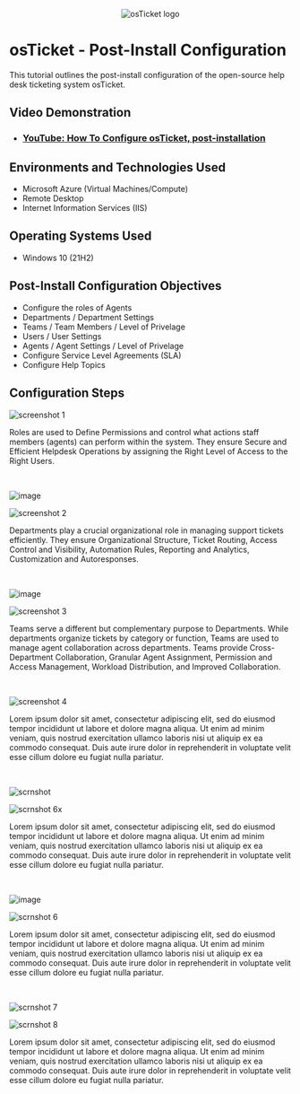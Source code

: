 <p align="center">
<img src="https://i.imgur.com/Clzj7Xs.png" alt="osTicket logo"/>
</p>

<h1>osTicket - Post-Install Configuration</h1>
This tutorial outlines the post-install configuration of the open-source help desk ticketing system osTicket.<br />


<h2>Video Demonstration</h2>

- ### [YouTube: How To Configure osTicket, post-installation](https://www.youtube.com)

<h2>Environments and Technologies Used</h2>

- Microsoft Azure (Virtual Machines/Compute)
- Remote Desktop
- Internet Information Services (IIS)

<h2>Operating Systems Used </h2>

- Windows 10</b> (21H2)

<h2>Post-Install Configuration Objectives</h2>

- Configure the roles of Agents
- Departments / Department Settings
- Teams / Team Members / Level of Privelage 
- Users / User Settings
- Agents / Agent Settings / Level of Privelage
- Configure Service Level Agreements (SLA)
- Configure Help Topics

<h2>Configuration Steps</h2>

<p>

  ![screenshot 1](https://github.com/user-attachments/assets/b7f478cc-4122-4a30-8af0-177a00a910f9)

</p>
<p>
Roles are used to Define Permissions and control what actions staff members (agents) can perform within the system. They ensure Secure and Efficient Helpdesk Operations by assigning the Right Level of Access to the Right Users. 
</p>
<br />


<p>

 ![image](https://github.com/user-attachments/assets/4d84cc60-823c-4801-99da-a1e3f1f39205)

 ![screenshot 2](https://github.com/user-attachments/assets/9e562f8b-81a9-4bbb-8590-b3423fc2bded)

</p>
<p>
Departments play a crucial organizational role in managing support tickets efficiently. They ensure Organizational Structure, Ticket Routing, Access Control and Visibility, Automation Rules, Reporting and Analytics, Customization and Autoresponses.


</p>
<br />


<p>

 ![image](https://github.com/user-attachments/assets/9f54853d-63cf-44af-86d3-277166906bcc)

 ![screenshot 3](https://github.com/user-attachments/assets/baf3ed2f-f9ba-4156-917f-d88d7dfd8b40)

</p>
<p>
Teams serve a different but complementary purpose to Departments. While departments organize tickets by category or function, Teams are used to manage agent collaboration across departments. Teams provide Cross-Department Collaboration, Granular Agent Assignment, Permission and Access Management, Workload Distribution, and Improved Collaboration. 
</p>
<br />


<p>

 ![screenshot 4](https://github.com/user-attachments/assets/75ddf743-5c59-4766-b7ea-e771fdf35aae)

</p>
<p>
Lorem ipsum dolor sit amet, consectetur adipiscing elit, sed do eiusmod tempor incididunt ut labore et dolore magna aliqua. Ut enim ad minim veniam, quis nostrud exercitation ullamco laboris nisi ut aliquip ex ea commodo consequat. Duis aute irure dolor in reprehenderit in voluptate velit esse cillum dolore eu fugiat nulla pariatur.
</p>
<br />


<p>

 ![scrnshot](https://github.com/user-attachments/assets/ea3dbdd6-a09a-4022-bd59-c38dea5d4a87)
 
 ![scrnshot 6x](https://github.com/user-attachments/assets/729fe0b5-f22b-444e-aae9-8fe9991737ec)


</p>
<p>
Lorem ipsum dolor sit amet, consectetur adipiscing elit, sed do eiusmod tempor incididunt ut labore et dolore magna aliqua. Ut enim ad minim veniam, quis nostrud exercitation ullamco laboris nisi ut aliquip ex ea commodo consequat. Duis aute irure dolor in reprehenderit in voluptate velit esse cillum dolore eu fugiat nulla pariatur.
</p>
<br />


<p>
 
 ![image](https://github.com/user-attachments/assets/adb7be17-b6f7-43e1-b4c4-cb478cd5c384)

 ![scrnshot 6](https://github.com/user-attachments/assets/d7b567c3-e746-4cfe-aaf6-6b817d455f56)

</p>
<p>
Lorem ipsum dolor sit amet, consectetur adipiscing elit, sed do eiusmod tempor incididunt ut labore et dolore magna aliqua. Ut enim ad minim veniam, quis nostrud exercitation ullamco laboris nisi ut aliquip ex ea commodo consequat. Duis aute irure dolor in reprehenderit in voluptate velit esse cillum dolore eu fugiat nulla pariatur.
</p>
<br />


<p>

 ![scrnshot 7](https://github.com/user-attachments/assets/d65cbff6-a567-4d0b-b304-99fcb2a5b9c1)

 ![scrnshot 8](https://github.com/user-attachments/assets/356f3a0f-712f-4427-94d2-7f3d4a0cbc56)


</p>
<p>
Lorem ipsum dolor sit amet, consectetur adipiscing elit, sed do eiusmod tempor incididunt ut labore et dolore magna aliqua. Ut enim ad minim veniam, quis nostrud exercitation ullamco laboris nisi ut aliquip ex ea commodo consequat. Duis aute irure dolor in reprehenderit in voluptate velit esse cillum dolore eu fugiat nulla pariatur.
</p>
<br />
